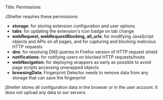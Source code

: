 Title: Permissions

JShelter requires these permissions:

 * **storage**: for storing extension configuration and user options
 * **tabs**: for updating the extension's icon badge on tab change
 * **webRequest, webRequestBlocking, all_urls**: for modifying JavaScript objects and APIs on all pages, and for capturing and blocking malicious HTTP requests
 * **dns**: for resolving DNS queries in Firefox version of HTTP request shield
 * **notifications**: for notifying users on blocked HTTP requests/hosts
 * **webNavigation**: for deploying wrappers as early as possible to avoid page scripts accessing
	 unwrapped objects
 * **browsingData**: Fingerprint Detector needs to remove data from any storage that can save the
	 fingerprint

jShelter stores all configuration data in the browser or in the user account. It does not upload any data to our servers.
